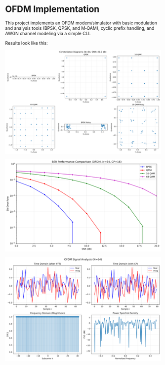 # OFDM Implementation

This project implements an OFDM modem/simulator with basic modulation and analysis tools (BPSK, QPSK, and M‑QAM), cyclic prefix handling, and AWGN channel modeling via a simple CLI.

Results look like this:

![Constellation Diagrams](results/constellation_diagrams.png)

![BER Curves](results/ber_curves.png)

![Spectral Analysis](results/spectral_analysis.png)

